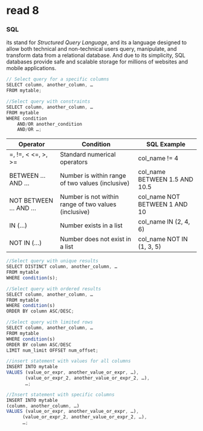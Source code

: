 # read 8

### SQL

its stand for _Structured Query Language_, and its a language designed to allow both technical and non-technical users query, manipulate, and transform data from a relational database. And due to its simplicity, SQL databases provide safe and scalable storage for millions of websites and mobile applications.

```javascript
// Select query for a specific columns
SELECT column, another_column, …
FROM mytable;
```

```javascript
//Select query with constraints
SELECT column, another_column, …
FROM mytable
WHERE condition
    AND/OR another_condition
    AND/OR …;
```

| Operator            | Condition                                            | SQL Example                   |
| ------------------- | ---------------------------------------------------- | ----------------------------- |
| =, !=, < <=, >, >=  | Standard numerical operators                         | col_name != 4                 |
| BETWEEN … AND …     | Number is within range of two values (inclusive)     | col_name BETWEEN 1.5 AND 10.5 |
| NOT BETWEEN … AND … | Number is not within range of two values (inclusive) | col_name NOT BETWEEN 1 AND 10 |
| IN (…)              | Number exists in a list                              | col_name IN (2, 4, 6)         |
| NOT IN (…)          | Number does not exist in a list                      | col_name NOT IN (1, 3, 5)     |

```javascript
//Select query with unique results
SELECT DISTINCT column, another_column, …
FROM mytable
WHERE condition(s);
```

```javascript
//Select query with ordered results
SELECT column, another_column, …
FROM mytable
WHERE condition(s)
ORDER BY column ASC/DESC;
```

```javascript
//Select query with limited rows
SELECT column, another_column, …
FROM mytable
WHERE condition(s)
ORDER BY column ASC/DESC
LIMIT num_limit OFFSET num_offset;
```

```javascript
//insert statement with values for all columns
INSERT INTO mytable
VALUES (value_or_expr, another_value_or_expr, …),
       (value_or_expr_2, another_value_or_expr_2, …),
       …;
```

```javascript
//Insert statement with specific columns
INSERT INTO mytable
(column, another_column, …)
VALUES (value_or_expr, another_value_or_expr, …),
      (value_or_expr_2, another_value_or_expr_2, …),
      …;
```
